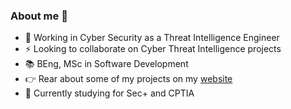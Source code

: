 ### About me 👋

- 🔬 Working in Cyber Security as a Threat Intelligence Engineer
- ⚡️ Looking to collaborate on Cyber Threat Intelligence projects
- 📚 BEng, MSc in Software Development
- 👉 Rear about some of my projects on my [website](https://daire-curran.000webhostapp.com/)
- 🌱 Currently studying for Sec+ and CPTIA


<!--
**dairelad/dairelad** is a ✨ _special_ ✨ repository because its `README.md` (this file) appears on your GitHub profile.

Here are some ideas to get you started:

- 🔭 I’m currently working on ...
- 🌱 I’m currently learning ...
- 👯 I’m looking to collaborate on ...
- 🤔 I’m looking for help with ...
- 💬 Ask me about ...
- 📫 How to reach me: ...
- 😄 Pronouns: ...
- ⚡ Fun fact: ...
-->

